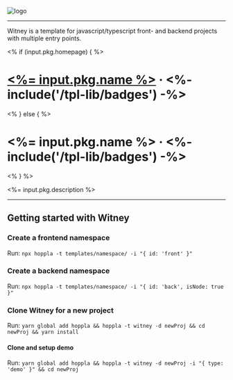 <img src="<%= input.repoStaticUrl %>static/readme/logo.png" alt="logo"/>

-------

Witney is a template for javascript/typescript front- and backend projects with multiple entry points.

<% if (input.pkg.homepage) { %>
# [<%= input.pkg.name %>](<%= input.pkg.homepage %>) &middot; <%- include('/tpl-lib/badges') -%>
<% } else { %>
# <%= input.pkg.name %> &middot; <%- include('/tpl-lib/badges') -%>
<% } %>

<%= input.pkg.description %>

-------

## Getting started with Witney

### Create a frontend namespace

Run: `npx hoppla -t templates/namespace/ -i "{ id: 'front' }"`

### Create a backend namespace

Run: `npx hoppla -t templates/namespace/ -i "{ id: 'back', isNode: true }"`

### Clone Witney for a new project

Run: `yarn global add hoppla && hoppla -t witney -d newProj && cd newProj && yarn install`

#### Clone and setup demo

Run: `yarn global add hoppla && hoppla -t witney -d newProj -i "{ type: 'demo' }" && cd newProj`